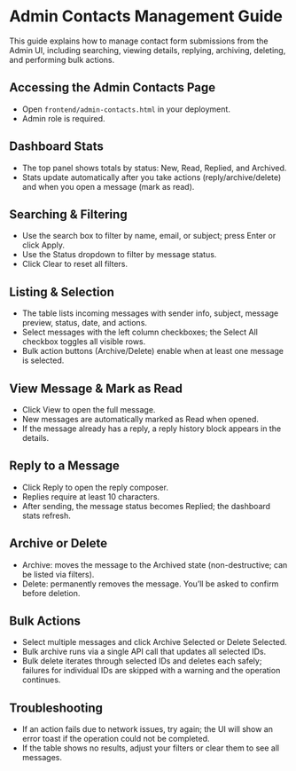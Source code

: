 # Admin Contacts Management Guide

This guide explains how to manage contact form submissions from the Admin UI, including searching, viewing details, replying, archiving, deleting, and performing bulk actions.

## Accessing the Admin Contacts Page

- Open `frontend/admin-contacts.html` in your deployment.
- Admin role is required.

## Dashboard Stats

- The top panel shows totals by status: New, Read, Replied, and Archived.
- Stats update automatically after you take actions (reply/archive/delete) and when you open a message (mark as read).

## Searching & Filtering

- Use the search box to filter by name, email, or subject; press Enter or click Apply.
- Use the Status dropdown to filter by message status.
- Click Clear to reset all filters.

## Listing & Selection

- The table lists incoming messages with sender info, subject, message preview, status, date, and actions.
- Select messages with the left column checkboxes; the Select All checkbox toggles all visible rows.
- Bulk action buttons (Archive/Delete) enable when at least one message is selected.

## View Message & Mark as Read

- Click View to open the full message.
- New messages are automatically marked as Read when opened.
- If the message already has a reply, a reply history block appears in the details.

## Reply to a Message

- Click Reply to open the reply composer.
- Replies require at least 10 characters.
- After sending, the message status becomes Replied; the dashboard stats refresh.

## Archive or Delete

- Archive: moves the message to the Archived state (non-destructive; can be listed via filters).
- Delete: permanently removes the message. You’ll be asked to confirm before deletion.

## Bulk Actions

- Select multiple messages and click Archive Selected or Delete Selected.
- Bulk archive runs via a single API call that updates all selected IDs.
- Bulk delete iterates through selected IDs and deletes each safely; failures for individual IDs are skipped with a warning and the operation continues.

## Troubleshooting

- If an action fails due to network issues, try again; the UI will show an error toast if the operation could not be completed.
- If the table shows no results, adjust your filters or clear them to see all messages.
